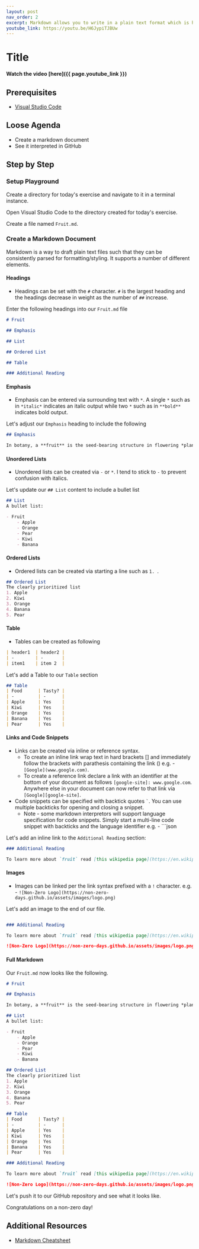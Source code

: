 ```yaml
---
layout: post
nav_order: 2
excerpt: Markdown allows you to write in a plain text format which is human readable and can be consistently interpretted into other display languages. This exercise walks through using markdown.
youtube_link: https://youtu.be/H6JypiTJBUw
---
```


# Title

**Watch the video [here]({{ page.youtube_link }})**

## Prerequisites

- [Visual Studio Code](https://code.visualstudio.com/)

## Loose Agenda

- Create a markdown document
- See it interpreted in GitHub

## Step by Step

### Setup Playground

Create a directory for today's exercise and navigate to it in a terminal instance. 

Open Visual Studio Code to the directory created for today's exercise.

Create a file named `Fruit.md`.

### Create a Markdown Document

Markdown is a way to draft plain text files such that they can be consistently parsed for formatting/styling. It supports a number of different elements.

#### Headings

- Headings can be set with the `#` character. `#` is the largest heading and the headings decrease in weight as the number of `##` increase.

Enter the following headings into our `Fruit.md` file

```md
# Fruit

## Emphasis

## List

## Ordered List

## Table

### Additional Reading

```

#### Emphasis

- Emphasis can be entered via surrounding text with `*`. A single `*` such as in `*italic*` indicates an italic output while two `*` such as in `**bold**` indicates bold output.

Let's adjust our `Emphasis` heading to include the following 
```md
## Emphasis

In botany, a **fruit** is the seed-bearing structure in flowering *plants* that is formed from the ovary after flowering.

```

#### Unordered Lists

- Unordered lists can be created via `-` or `*`. I tend to stick to `-` to prevent confusion with italics.

Let's update our `## List` content to include a bullet list
```md
## List
A bullet list:

- Fruit
    - Apple
    - Orange
    - Pear
    - Kiwi
    - Banana

```

#### Ordered Lists

- Ordered lists can be created via starting a line such as `1. `.

```md
## Ordered List
The clearly prioritized list
1. Apple
2. Kiwi
3. Orange
4. Banana
5. Pear

```

#### Table
- Tables can be created as following
```md
| header1  | header2 |
| -        | -       | 
| item1    | item 2  |  
```

Let's add a Table to our `Table` section

```md
## Table
| Food      | Tasty? |
| -         | -      |
| Apple     | Yes    |
| Kiwi      | Yes    |
| Orange    | Yes    |
| Banana    | Yes    |
| Pear      | Yes    |
```

#### Links and Code Snippets


- Links can be created via inline or reference syntax. 
  - To create an inline link wrap text in hard brackets [] and immediately follow the brackets with parathesis containing the link () e.g. - `[Google](www.google.com)`.
  - To create a reference link declare a link with an identifier at the bottom of your document as follows `[google-site]: www.google.com`. Anywhere else in your document can now refer to that link via `[Google][google-site]`.
- Code snippets can be specified with backtick quotes `` ` ``. You can use multiple backticks for opening and closing a snippet. 
  - Note - some markdown interpretors will support language specification for code snippets. Simply start a multi-line code snippet with backticks and the language identifier e.g. -  ```json

Let's add an inline link to the `Additional Reading` section:

```md
### Additional Reading

To learn more about `fruit` read [this wikipedia page](https://en.wikipedia.org/wiki/Fruit).

```

#### Images

- Images can be linked per the link syntax prefixed with a `!` character. e.g. - `![Non-Zero Logo](https://non-zero-days.github.io/assets/images/logo.png)`

Let's add an image to the end of our file.

```md

### Additional Reading

To learn more about `fruit` read [this wikipedia page](https://en.wikipedia.org/wiki/Fruit).

![Non-Zero Logo](https://non-zero-days.github.io/assets/images/logo.png)

```

#### Full Markdown

Our `Fruit.md` now looks like the following.

```md
# Fruit

## Emphasis

In botany, a **fruit** is the seed-bearing structure in flowering *plants* that is formed from the ovary after flowering.

## List
A bullet list:

- Fruit
    - Apple
    - Orange
    - Pear
    - Kiwi
    - Banana

## Ordered List
The clearly prioritized list
1. Apple
2. Kiwi
3. Orange
4. Banana
5. Pear

## Table
| Food      | Tasty? |
| -         | -      |
| Apple     | Yes    |
| Kiwi      | Yes    |
| Orange    | Yes    |
| Banana    | Yes    |
| Pear      | Yes    |

### Additional Reading

To learn more about `fruit` read [this wikipedia page](https://en.wikipedia.org/wiki/Fruit).

![Non-Zero Logo](https://non-zero-days.github.io/assets/images/logo.png)

```

Let's push it to our GitHub repository and see what it looks like.

Congratulations on a non-zero day!

## Additional Resources

- [Markdown Cheatsheet](https://www.markdownguide.org/cheat-sheet/)
